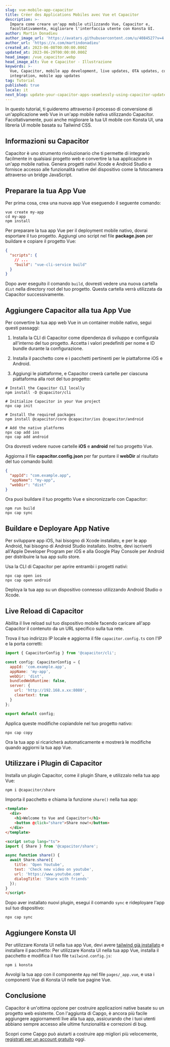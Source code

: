 ```yaml
---
slug: vue-mobile-app-capacitor
title: Créer des Applications Mobiles avec Vue et Capacitor
description: >-
  Impara come creare un'app mobile utilizzando Vue, Capacitor e,
  facoltativamente, migliorare l'interfaccia utente con Konsta UI.
author: Martin Donadieu
author_image_url: 'https://avatars.githubusercontent.com/u/4084527?v=4'
author_url: 'https://x.com/martindonadieu'
created_at: 2023-06-08T00:00:00.000Z
updated_at: 2023-06-29T00:00:00.000Z
head_image: /vue_capacitor.webp
head_image_alt: Vue e Capacitor - Illustrazione
keywords: >-
  Vue, Capacitor, mobile app development, live updates, OTA updates, continuous
  integration, mobile app updates
tag: Tutorial
published: true
locale: it
next_blog: update-your-capacitor-apps-seamlessly-using-capacitor-updater
---
```


In questo tutorial, ti guideremo attraverso il processo di conversione di un'applicazione web Vue in un'app mobile nativa utilizzando Capacitor. Facoltativamente, puoi anche migliorare la tua UI mobile con Konsta UI, una libreria UI mobile basata su Tailwind CSS.

## Informazioni su Capacitor

Capacitor è uno strumento rivoluzionario che ti permette di integrarlo facilmente in qualsiasi progetto web e convertire la tua applicazione in un'app mobile nativa. Genera progetti nativi Xcode e Android Studio e fornisce accesso alle funzionalità native del dispositivo come la fotocamera attraverso un bridge JavaScript.

## Preparare la tua App Vue

Per prima cosa, crea una nuova app Vue eseguendo il seguente comando:

```shell
vue create my-app
cd my-app
npm install
```

Per preparare la tua app Vue per il deployment mobile nativo, dovrai esportare il tuo progetto. Aggiungi uno script nel file **package.json** per buildare e copiare il progetto Vue:

```json
{
  "scripts": {
    // ...
    "build": "vue-cli-service build"
  }
}
```

Dopo aver eseguito il comando `build`, dovresti vedere una nuova cartella `dist` nella directory root del tuo progetto. Questa cartella verrà utilizzata da Capacitor successivamente.

## Aggiungere Capacitor alla tua App Vue

Per convertire la tua app web Vue in un container mobile nativo, segui questi passaggi:

1. Installa la CLI di Capacitor come dipendenza di sviluppo e configurala all'interno del tuo progetto. Accetta i valori predefiniti per nome e ID bundle durante la configurazione.

2. Installa il pacchetto core e i pacchetti pertinenti per le piattaforme iOS e Android.

3. Aggiungi le piattaforme, e Capacitor creerà cartelle per ciascuna piattaforma alla root del tuo progetto:

```shell
# Install the Capacitor CLI locally
npm install -D @capacitor/cli

# Initialize Capacitor in your Vue project
npx cap init

# Install the required packages
npm install @capacitor/core @capacitor/ios @capacitor/android

# Add the native platforms
npx cap add ios
npx cap add android
```

Ora dovresti vedere nuove cartelle **iOS** e **android** nel tuo progetto Vue.

Aggiorna il file **capacitor.config.json** per far puntare il **webDir** al risultato del tuo comando build:

```json
{
  "appId": "com.example.app",
  "appName": "my-app",
  "webDir": "dist"
}
```

Ora puoi buildare il tuo progetto Vue e sincronizzarlo con Capacitor:

```shell
npm run build
npx cap sync
```

## Buildare e Deployare App Native

Per sviluppare app iOS, hai bisogno di Xcode installato, e per le app Android, hai bisogno di Android Studio installato. Inoltre, devi iscriverti all'Apple Developer Program per iOS e alla Google Play Console per Android per distribuire la tua app sullo store.

Usa la CLI di Capacitor per aprire entrambi i progetti nativi:

```shell
npx cap open ios
npx cap open android
```

Deploya la tua app su un dispositivo connesso utilizzando Android Studio o Xcode.

## Live Reload di Capacitor

Abilita il live reload sul tuo dispositivo mobile facendo caricare all'app Capacitor il contenuto da un URL specifico sulla tua rete.

Trova il tuo indirizzo IP locale e aggiorna il file `capacitor.config.ts` con l'IP e la porta corretti:

```javascript
import { CapacitorConfig } from '@capacitor/cli';

const config: CapacitorConfig = {
  appId: 'com.example.app',
  appName: 'my-app',
  webDir: 'dist',
  bundledWebRuntime: false,
  server: {
    url: 'http://192.168.x.xx:8080',
    cleartext: true
  }
};

export default config;
```

Applica queste modifiche copiandole nel tuo progetto nativo:

```shell
npx cap copy
```

Ora la tua app si ricaricherà automaticamente e mostrerà le modifiche quando aggiorni la tua app Vue.

## Utilizzare i Plugin di Capacitor

Installa un plugin Capacitor, come il plugin Share, e utilizzalo nella tua app Vue:

```shell
npm i @capacitor/share
```

Importa il pacchetto e chiama la funzione `share()` nella tua app:

```html
<template>
  <div>
    <h1>Welcome to Vue and Capacitor!</h1>
    <button @click="share">Share now!</button>
  </div>
</template>

<script setup lang="ts">
import { Share } from '@capacitor/share';

async function share() {
  await Share.share({
    title: 'Open Youtube',
    text: 'Check new video on youtube',
    url: 'https://www.youtube.com',
    dialogTitle: 'Share with friends'
  });
}
</script>
```

Dopo aver installato nuovi plugin, esegui il comando `sync` e rideployare l'app sul tuo dispositivo:

```
npx cap sync
```

## Aggiungere Konsta UI

Per utilizzare Konsta UI nella tua app Vue, devi avere [tailwind già installato](https://tailwindcss.com/docs/guides/vite/#vue) e installare il pacchetto:
Per utilizzare Konsta UI nella tua app Vue, installa il pacchetto e modifica il tuo file `tailwind.config.js`:

```shell
npm i konsta
```

Avvolgi la tua app con il componente `App` nel file `pages/_app.vue`, e usa i componenti Vue di Konsta UI nelle tue pagine Vue.

## Conclusione

Capacitor è un'ottima opzione per costruire applicazioni native basate su un progetto web esistente. Con l'aggiunta di Capgo, è ancora più facile aggiungere aggiornamenti live alla tua app, assicurando che i tuoi utenti abbiano sempre accesso alle ultime funzionalità e correzioni di bug.

Scopri come Capgo può aiutarti a costruire app migliori più velocemente, [registrati per un account gratuito](/register/) oggi.